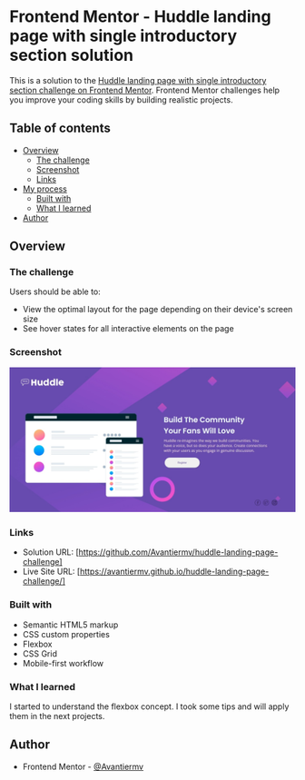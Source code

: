 # Frontend Mentor - Huddle landing page with single introductory section solution

This is a solution to the [Huddle landing page with single introductory section challenge on Frontend Mentor](https://www.frontendmentor.io/challenges/huddle-landing-page-with-a-single-introductory-section-B_2Wvxgi0). Frontend Mentor challenges help you improve your coding skills by building realistic projects. 

## Table of contents

- [Overview](#overview)
  - [The challenge](#the-challenge)
  - [Screenshot](#screenshot)
  - [Links](#links)
- [My process](#my-process)
  - [Built with](#built-with)
  - [What I learned](#what-i-learned)
- [Author](#author)

## Overview

### The challenge

Users should be able to:

- View the optimal layout for the page depending on their device's screen size
- See hover states for all interactive elements on the page

### Screenshot

![](./images/Captura%20da%20Web_13-3-2023_94422_.jpeg)


### Links

- Solution URL: [https://github.com/Avantiermv/huddle-landing-page-challenge]
- Live Site URL: [https://avantiermv.github.io/huddle-landing-page-challenge/]

### Built with

- Semantic HTML5 markup
- CSS custom properties
- Flexbox
- CSS Grid
- Mobile-first workflow

### What I learned

I started to understand the flexbox concept. I took some tips and will apply them in the next projects.

## Author

- Frontend Mentor - [@Avantiermv](https://www.frontendmentor.io/profile/Avantiermv)


